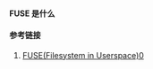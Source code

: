 

```

```



#### FUSE 是什么



#### 参考链接

1. [FUSE(Filesystem in Userspace)0](https://www.jianshu.com/p/c2b77d0bbc43)